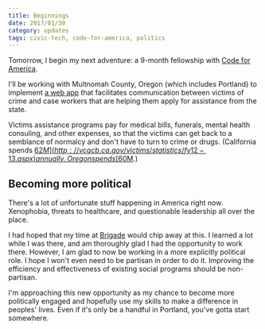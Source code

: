```yaml
---
title: Beginnings
date: 2017/01/30
category: updates
tags: civic-tech, code-for-america, politics
---
```


Tomorrow, I begin my next adventure: a 9-month fellowship with [Code for America](https://www.codeforamerica.org).

I'll be working with Multnomah County, Oregon (which includes Portland) to implement [a web app](http://github.com/slco-2016/clientcomm) that facilitates communication between victims of crime and case workers that are helping them apply for assistance from the state.

Victims assistance programs pay for medical bills, funerals, mental health consuling, and other expenses, so that the victims can get back to a semblance of normalcy and don't have to turn to crime or drugs. (California spends [$62M](http://vcgcb.ca.gov/victims/statistics/fy12-13.aspx) annually, Oregon spends [$60M](http://www.doj.state.or.us/about/pdf/15-17_doj_lab_agency_summary.pdf).)

## Becoming more political
There's a lot of unfortunate stuff happening in America right now. Xenophobia, threats to healthcare, and questionable leadership all over the place.

I had hoped that my time at [Brigade](https://www.brigade.com) would chip away at this. I learned a lot while I was there, and am thoroughly glad I had the opportunity to work there. However, I am glad to now be working in a more explicitly political role. I hope I won't even need to be partisan in order to do it. Improving the efficiency and effectiveness of existing social programs should be non-partisan.

I'm approaching this new opportunity as my chance to become more politically engaged and hopefully use my skills to make a difference in peoples' lives. Even if it's only be a handful in Portland, you've gotta start somewhere.

[openoakland]: https://www.openoakland.org
